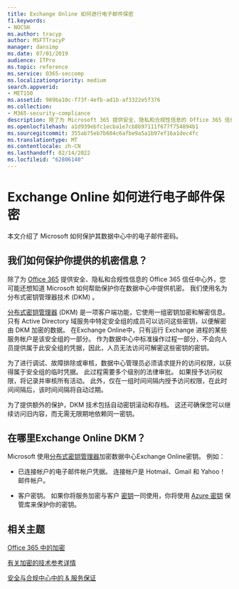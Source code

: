 ```yaml
---
title: Exchange Online 如何进行电子邮件保密
f1.keywords:
- NOCSH
ms.author: tracyp
author: MSFTTracyP
manager: dansimp
ms.date: 07/01/2019
audience: ITPro
ms.topic: reference
ms.service: O365-seccomp
ms.localizationpriority: medium
search.appverid:
- MET150
ms.assetid: 989ba10c-f73f-4efb-ad1b-af3322e5f376
ms.collection:
- M365-security-compliance
description: 除了为 Microsoft 365 提供安全、隐私和合规性信息的 Office 365 信任中心之外，您可能还想知道 Microsoft 如何帮助保护存储在其数据中心中的机密。 我们使用名为分布式密钥管理器技术 (DKM) 。
ms.openlocfilehash: a1d939ebfc1ecba1e7cb8b97111f677f754894b1
ms.sourcegitcommit: 355ab75eb7b604c6afbe9a5a1b97ef16a1dec4fc
ms.translationtype: MT
ms.contentlocale: zh-CN
ms.lasthandoff: 02/14/2022
ms.locfileid: "62806140"
---
```

# <a name="how-exchange-online-secures-your-email-secrets"></a>Exchange Online 如何进行电子邮件保密

本文介绍了 Microsoft 如何保护其数据中心中的电子邮件密码。
  
## <a name="how-do-we-secure-secret-information-provided-by-you"></a>我们如何保护你提供的机密信息？

除了为 [Office 365](./get-started-with-service-trust-portal.md) 提供安全、隐私和合规性信息的 Office 365 信任中心外，您可能还想知道 Microsoft 如何帮助保护你在数据中心中提供机密。 我们使用名为分布式密钥管理器技术 (DKM) 。
  
[分布式密钥管理器](office-365-bitlocker-and-distributed-key-manager-for-encryption.md) (DKM) 是一项客户端功能，它使用一组密钥加密和解密信息。 只有 Active Directory 域服务中特定安全组的成员可以访问这些密钥，以便解密由 DKM 加密的数据。 在Exchange Online中，只有运行 Exchange 进程的某些服务帐户是该安全组的一部分。 作为数据中心中标准操作过程一部分，不会向人员提供属于此安全组的凭据，因此，人员无法访问可解密这些密钥的密钥。
  
为了进行调试、故障排除或审核，数据中心管理员必须请求提升的访问权限，以获得属于安全组的临时凭据。 此过程需要多个级别的法律审批。 如果授予访问权限，将记录并审核所有活动。 此外，仅在一组时间间隔内授予访问权限，在此时间间隔后，该时间间隔将自动过期。
  
为了提供额外的保护，DKM 技术包括自动密钥滚动和存档。 这还可确保您可以继续访问旧内容，而无需无限期地依赖同一密钥。
  
## <a name="where-does-exchange-online-make-use-of-dkm"></a>在哪里Exchange Online DKM？

Microsoft 使用[分布式密钥管理器](office-365-bitlocker-and-distributed-key-manager-for-encryption.md)加密数据中心Exchange Online密钥。 例如：
  
- 已连接帐户的电子邮件帐户凭据。 连接帐户是 Hotmail、Gmail 和 Yahoo！ 邮件帐户。

- 客户密钥。 如果你将服务加密与客户 [密钥](customer-key-overview.md)一同使用，你将使用 [Azure 密钥](/azure/key-vault/key-vault-whatis) 保管库来保护你的密钥。

## <a name="related-topics"></a>相关主题

[Office 365 中的加密](encryption.md)
  
[有关加密的技术参考详情](technical-reference-details-about-encryption.md)
  
[安全与合规中心中的 &amp; 服务保证](./service-assurance.md)
